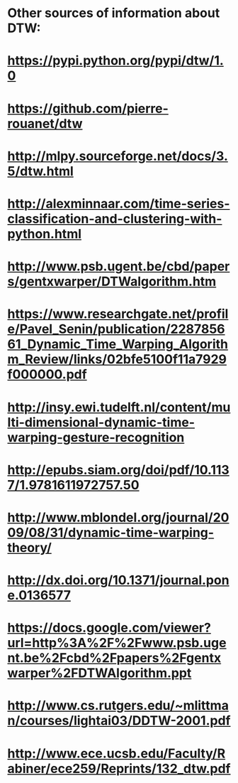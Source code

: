 # Other sources of information about DTW:
# https://pypi.python.org/pypi/dtw/1.0
# https://github.com/pierre-rouanet/dtw
# http://mlpy.sourceforge.net/docs/3.5/dtw.html
# http://alexminnaar.com/time-series-classification-and-clustering-with-python.html
# http://www.psb.ugent.be/cbd/papers/gentxwarper/DTWalgorithm.htm
# https://www.researchgate.net/profile/Pavel_Senin/publication/228785661_Dynamic_Time_Warping_Algorithm_Review/links/02bfe5100f11a7929f000000.pdf
# http://insy.ewi.tudelft.nl/content/multi-dimensional-dynamic-time-warping-gesture-recognition
# http://epubs.siam.org/doi/pdf/10.1137/1.9781611972757.50
# http://www.mblondel.org/journal/2009/08/31/dynamic-time-warping-theory/
# http://dx.doi.org/10.1371/journal.pone.0136577
# https://docs.google.com/viewer?url=http%3A%2F%2Fwww.psb.ugent.be%2Fcbd%2Fpapers%2Fgentxwarper%2FDTWAlgorithm.ppt
# http://www.cs.rutgers.edu/~mlittman/courses/lightai03/DDTW-2001.pdf
# http://www.ece.ucsb.edu/Faculty/Rabiner/ece259/Reprints/132_dtw.pdf
